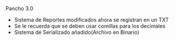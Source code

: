 Pancho 3.0

- Sistema de Reportes modificados ahora se registran en un TXT
- Se le recuerda que se deben usar comillas para los decimales
- Sistema de Serializado añadido(Archivo en Binario)
